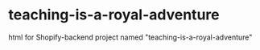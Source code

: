 # teaching-is-a-royal-adventure
html for Shopify-backend project named "teaching-is-a-royal-adventure"
